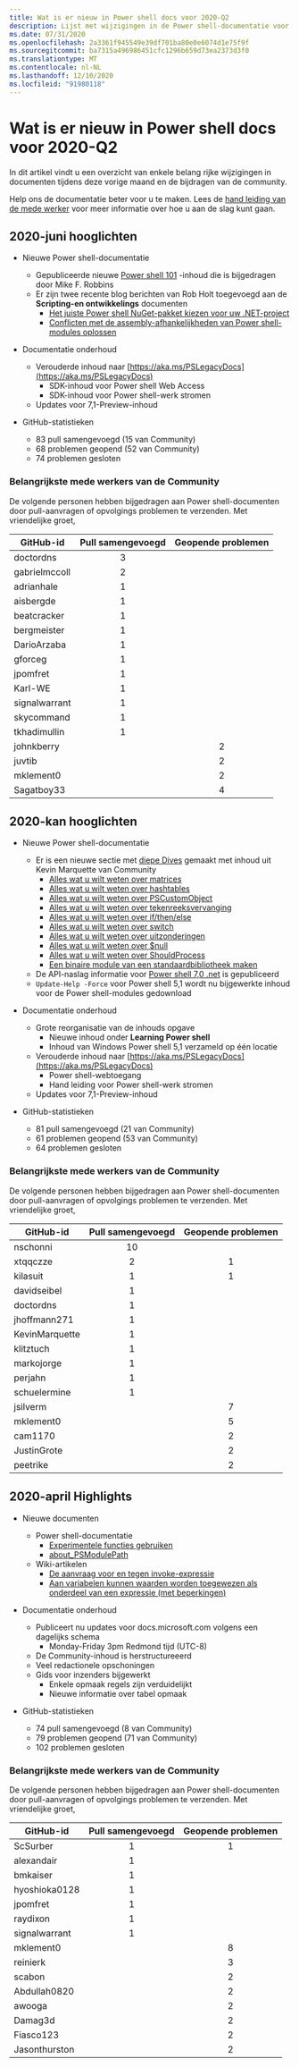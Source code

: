 ```yaml
---
title: Wat is er nieuw in Power shell docs voor 2020-Q2
description: Lijst met wijzigingen in de Power shell-documentatie voor 2020-Q2
ms.date: 07/31/2020
ms.openlocfilehash: 2a3361f945549e39df701ba80e0e6074d1e75f9f
ms.sourcegitcommit: ba7315a496986451cfc1296b659d73ea2373d3f0
ms.translationtype: MT
ms.contentlocale: nl-NL
ms.lasthandoff: 12/10/2020
ms.locfileid: "91980118"
---
```

# <a name="whats-new-in-powershell-docs-for-2020-q2"></a>Wat is er nieuw in Power shell docs voor 2020-Q2

In dit artikel vindt u een overzicht van enkele belang rijke wijzigingen in documenten tijdens deze vorige maand en de bijdragen van de community.

Help ons de documentatie beter voor u te maken. Lees de [hand leiding van de mede werker][contrib] voor meer informatie over hoe u aan de slag kunt gaan.

## <a name="2020-june-highlights"></a>2020-juni hooglichten

- Nieuwe Power shell-documentatie
  - Gepubliceerde nieuwe [Power shell 101](../learn/ps101/00-introduction.md) -inhoud die is bijgedragen door Mike F. Robbins
  - Er zijn twee recente blog berichten van Rob Holt toegevoegd aan de **Scripting-en ontwikkelings** documenten
    - [Het juiste Power shell NuGet-pakket kiezen voor uw .NET-project](/powershell/scripting/dev-cross-plat/choosing-the-right-nuget-package)
    - [Conflicten met de assembly-afhankelijkheden van Power shell-modules oplossen](/powershell/scripting/dev-cross-plat/resolving-dependency-conflicts)
- Documentatie onderhoud
  - Verouderde inhoud naar [https://aka.ms/PSLegacyDocs](https://aka.ms/PSLegacyDocs)
    - SDK-inhoud voor Power shell Web Access
    - SDK-inhoud voor Power shell-werk stromen
  - Updates voor 7,1-Preview-inhoud

- GitHub-statistieken
  - 83 pull samengevoegd (15 van Community)
  - 68 problemen geopend (52 van Community)
  - 74 problemen gesloten

### <a name="top-community-contributors"></a>Belangrijkste mede werkers van de Community

De volgende personen hebben bijgedragen aan Power shell-documenten door pull-aanvragen of opvolgings problemen te verzenden. Met vriendelijke groet,

|   GitHub-id   | Pull samengevoegd | Geopende problemen |
| ------------- | :--------: | :-----------: |
| doctordns     |     3      |               |
| gabrielmccoll |     2      |               |
| adrianhale    |     1      |               |
| aisbergde     |     1      |               |
| beatcracker   |     1      |               |
| bergmeister   |     1      |               |
| DarioArzaba   |     1      |               |
| gforceg       |     1      |               |
| jpomfret      |     1      |               |
| Karl-WE       |     1      |               |
| signalwarrant |     1      |               |
| skycommand    |     1      |               |
| tkhadimullin  |     1      |               |
| johnkberry    |            |       2       |
| juvtib        |            |       2       |
| mklement0     |            |       2       |
| Sagatboy33    |            |       4       |

## <a name="2020-may-highlights"></a>2020-kan hooglichten

- Nieuwe Power shell-documentatie
  - Er is een nieuwe sectie met [diepe Dives](../learn/deep-dives/overview.md) gemaakt met inhoud uit Kevin Marquette van Community
    - [Alles wat u wilt weten over matrices](../learn/deep-dives/everything-about-arrays.md)
    - [Alles wat u wilt weten over hashtables](../learn/deep-dives/everything-about-hashtable.md)
    - [Alles wat u wilt weten over PSCustomObject](../learn/deep-dives/everything-about-pscustomobject.md)
    - [Alles wat u wilt weten over tekenreeksvervanging](../learn/deep-dives/everything-about-string-substitutions.md)
    - [Alles wat u wilt weten over if/then/else](../learn/deep-dives/everything-about-if.md)
    - [Alles wat u wilt weten over switch](../learn/deep-dives/everything-about-switch.md)
    - [Alles wat u wilt weten over uitzonderingen](../learn/deep-dives/everything-about-exceptions.md)
    - [Alles wat u wilt weten over $null](../learn/deep-dives/everything-about-null.md)
    - [Alles wat u wilt weten over ShouldProcess](../learn/deep-dives/everything-about-shouldprocess.md)
    - [Een binaire module van een standaardbibliotheek maken](../dev-cross-plat/create-standard-library-binary-module.md)
  - De API-naslag informatie voor [Power shell 7,0 .net](/dotnet/api/?view=powershellsdk-7.0.0&preserve-view=true) is gepubliceerd
  - `Update-Help -Force` voor Power shell 5,1 wordt nu bijgewerkte inhoud voor de Power shell-modules gedownload
- Documentatie onderhoud
  - Grote reorganisatie van de inhouds opgave
    - Nieuwe inhoud onder **Learning Power shell**
    - Inhoud van Windows Power shell 5,1 verzameld op één locatie
  - Verouderde inhoud naar [https://aka.ms/PSLegacyDocs](https://aka.ms/PSLegacyDocs)
    - Power shell-webtoegang
    - Hand leiding voor Power shell-werk stromen
  - Updates voor 7,1-Preview-inhoud

- GitHub-statistieken
  - 81 pull samengevoegd (21 van Community)
  - 61 problemen geopend (53 van Community)
  - 64 problemen gesloten

### <a name="top-community-contributors"></a>Belangrijkste mede werkers van de Community

De volgende personen hebben bijgedragen aan Power shell-documenten door pull-aanvragen of opvolgings problemen te verzenden. Met vriendelijke groet,

|   GitHub-id    | Pull samengevoegd | Geopende problemen |
| -------------- | :--------: | :-----------: |
| nschonni       |     10     |               |
| xtqqczze       |     2      |       1       |
| kilasuit       |     1      |       1       |
| davidseibel    |     1      |               |
| doctordns      |     1      |               |
| jhoffmann271   |     1      |               |
| KevinMarquette |     1      |               |
| klitztuch      |     1      |               |
| markojorge     |     1      |               |
| perjahn        |     1      |               |
| schuelermine   |     1      |               |
| jsilverm       |            |       7       |
| mklement0      |            |       5       |
| cam1170        |            |       2       |
| JustinGrote    |            |       2       |
| peetrike       |            |       2       |

## <a name="2020-april-highlights"></a>2020-april Highlights

- Nieuwe documenten
  - Power shell-documentatie
    - [Experimentele functies gebruiken](/powershell/scripting/whats-new/experimental-features)
    - [about_PSModulePath](/powershell/module/microsoft.powershell.core/about/about_psmodulepath)
  - Wiki-artikelen
    - [De aanvraag voor en tegen invoke-expressie](https://github.com/MicrosoftDocs/PowerShell-Docs/wiki/The-case-for-and-against-Invoke-Expression)
    - [Aan variabelen kunnen waarden worden toegewezen als onderdeel van een expressie (met beperkingen)](https://github.com/MicrosoftDocs/PowerShell-Docs/wiki/Variables-can-be-assigned-values-as-part-of-an-expression-(with-limitations))

- Documentatie onderhoud
  - Publiceert nu updates voor docs.microsoft.com volgens een dagelijks schema
    - Monday-Friday 3pm Redmond tijd (UTC-8)
  - De Community-inhoud is herstructureeerd
  - Veel redactionele opschoningen
  - Gids voor inzenders bijgewerkt
    - Enkele opmaak regels zijn verduidelijkt
    - Nieuwe informatie over tabel opmaak

- GitHub-statistieken
  - 74 pull samengevoegd (8 van Community)
  - 79 problemen geopend (71 van Community)
  - 102 problemen gesloten

### <a name="top-community-contributors"></a>Belangrijkste mede werkers van de Community

De volgende personen hebben bijgedragen aan Power shell-documenten door pull-aanvragen of opvolgings problemen te verzenden. Met vriendelijke groet,

|   GitHub-id   | Pull samengevoegd | Geopende problemen |
| ------------- | :--------: | :-----------: |
| ScSurber      |     1      |       1       |
| alexandair    |     1      |               |
| bmkaiser      |     1      |               |
| hyoshioka0128 |     1      |               |
| jpomfret      |     1      |               |
| raydixon      |     1      |               |
| signalwarrant |     1      |               |
| mklement0     |            |       8       |
| reinierk      |            |       3       |
| scabon        |            |       2       |
| Abdullah0820  |            |       2       |
| awooga        |            |       2       |
| Damag3d       |            |       2       |
| Fiasco123     |            |       2       |
| Jasonthurston |            |       2       |

<!-- Link references -->
[contrib]: contributing/overview.md
